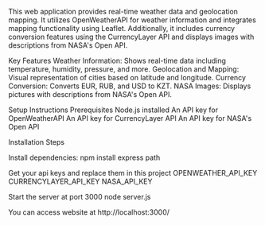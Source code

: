 This web application provides real-time weather data and geolocation mapping. It utilizes OpenWeatherAPI for weather information and integrates mapping functionality using Leaflet. Additionally, it includes currency conversion features using the CurrencyLayer API and displays images with descriptions from NASA's Open API.

Key Features
Weather Information: Shows real-time data including temperature, humidity, pressure, and more.
Geolocation and Mapping: Visual representation of cities based on latitude and longitude.
Currency Conversion: Converts EUR, RUB, and USD to KZT.
NASA Images: Displays pictures with descriptions from NASA's Open API.

Setup Instructions
Prerequisites
Node.js installed
An API key for OpenWeatherAPI
An API key for CurrencyLayer API
An API key for NASA's Open API

Installation Steps

Install dependencies:
npm install express path

Get your api keys and replace them in this project
OPENWEATHER_API_KEY
CURRENCYLAYER_API_KEY
NASA_API_KEY

Start the server at port 3000
node server.js

You can access website at http://localhost:3000/